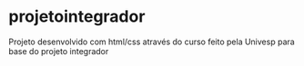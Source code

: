 # projetointegrador
Projeto desenvolvido com html/css através do curso feito pela Univesp para base do projeto integrador
